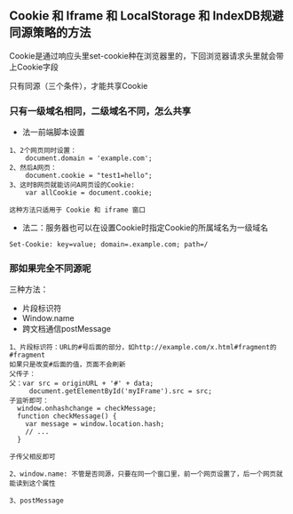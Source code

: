 ## Cookie 和 Iframe 和 LocalStorage 和 IndexDB规避同源策略的方法

Cookie是通过响应头里set-cookie种在浏览器里的，下回浏览器请求头里就会带上Cookie字段

只有同源（三个条件），才能共享Cookie

### 只有一级域名相同，二级域名不同，怎么共享

- 法一前端脚本设置

```JS
1、2个网页同时设置：
	document.domain = 'example.com';
2、然后A网页：
	document.cookie = "test1=hello";
3、这时B网页就能访问A网页设的Cookie:
	var allCookie = document.cookie;

这种方法只适用于 Cookie 和 iframe 窗口
```

- 法二：服务器也可以在设置Cookie时指定Cookie的所属域名为一级域名

```JS
Set-Cookie: key=value; domain=.example.com; path=/
```

### 那如果完全不同源呢

三种方法：

- 片段标识符
- Window.name
- 跨文档通信postMessage

```JS
1、片段标识符：URL的#号后面的部分，如http://example.com/x.html#fragment的#fragment
如果只是改变#后面的值，页面不会刷新
父传子：
父：var src = originURL + '#' + data;
	 document.getElementById('myIFrame').src = src;
子监听即可：
  window.onhashchange = checkMessage;
  function checkMessage() {
    var message = window.location.hash;
    // ...
  }

子传父相反即可

2、window.name: 不管是否同源，只要在同一个窗口里，前一个网页设置了，后一个网页就能读到这个属性

3、postMessage

```



